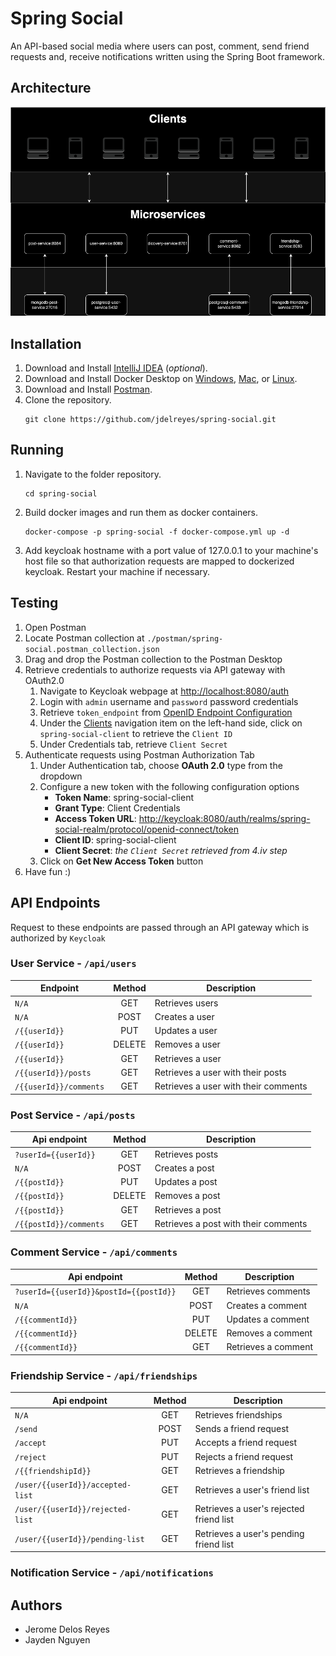 # Spring Social

An API-based social media where users can post, comment, send friend requests and, receive notifications written using
the Spring Boot framework.

## Architecture

![architecture](./docs/assets/images/infrastructure.png)

## Installation

1. Download and Install [IntelliJ IDEA](https://www.jetbrains.com/idea/download) (*optional*).
2. Download and Install Docker Desktop on
   [Windows](https://docs.docker.com/desktop/install/windows-install/),
   [Mac](https://docs.docker.com/desktop/install/mac-install/), or
   [Linux](https://docs.docker.com/desktop/install/linux-install/).
3. Download and Install [Postman](https://www.postman.com/downloads/).
4. Clone the repository.
   ```shell
   git clone https://github.com/jdelreyes/spring-social.git
   ```

## Running

1. Navigate to the folder repository.
   ```shell
   cd spring-social
   ```
2. Build docker images and run them as docker containers.
   ```shell
   docker-compose -p spring-social -f docker-compose.yml up -d
   ```
3. Add keycloak hostname with a port value of 127.0.0.1 to your machine's host file so that authorization requests are
   mapped to dockerized keycloak. Restart your machine if necessary.

## Testing

1. Open Postman
2. Locate Postman collection at `./postman/spring-social.postman_collection.json`
3. Drag and drop the Postman collection to the Postman Desktop
4. Retrieve credentials to authorize requests via API gateway with OAuth2.0
    1. Navigate to Keycloak webpage at <http://localhost:8080/auth>
    2. Login with `admin` username and `password` password credentials
    3. Retrieve `token_endpoint`
       from [OpenID Endpoint Configuration](http://localhost:8080/auth/realms/spring-social-realm/.well-known/openid-configuration)
    4. Under the [Clients](http://localhost:8080/auth/admin/master/console/#/realms/spring-social-realm/clients)
       navigation item on the left-hand side, click on `spring-social-client` to retrieve
       the `Client ID`
    5. Under Credentials tab, retrieve `Client Secret`
5. Authenticate requests using Postman Authorization Tab
    1. Under Authentication tab, choose **OAuth 2.0** type from the dropdown
    2. Configure a new token with the following configuration options
        * **Token Name**: spring-social-client
        * **Grant Type**: Client Credentials
        * **Access Token URL**: <http://keycloak:8080/auth/realms/spring-social-realm/protocol/openid-connect/token>
        * **Client ID**: spring-social-client
        * **Client Secret**: *the `Client Secret` retrieved from 4.iv step*
    3. Click on **Get New Access Token** button
6. Have fun :)

## API Endpoints

Request to these endpoints are passed through an API gateway which is authorized by `Keycloak`

### User Service - `/api/users`

| Endpoint               | Method | Description                          |
|------------------------|:------:|--------------------------------------|
| `N/A`                  |  GET   | Retrieves users                      |
| `N/A`                  |  POST  | Creates a user                       |
| `/{{userId}}`          |  PUT   | Updates a user                       |
| `/{{userId}}`          | DELETE | Removes a user                       |
| `/{{userId}}`          |  GET   | Retrieves a user                     |
| `/{{userId}}/posts`    |  GET   | Retrieves a user with their posts    |
| `/{{userId}}/comments` |  GET   | Retrieves a user with their comments |

### Post Service - `/api/posts`

| Api endpoint           | Method | Description                          |
|------------------------|:------:|--------------------------------------|
| `?userId={{userId}}`   |  GET   | Retrieves posts                      |
| `N/A`                  |  POST  | Creates a post                       |
| `/{{postId}}`          |  PUT   | Updates a post                       |
| `/{{postId}}`          | DELETE | Removes a post                       |
| `/{{postId}}`          |  GET   | Retrieves a post                     |
| `/{{postId}}/comments` |  GET   | Retrieves a post with their comments |

### Comment Service - `/api/comments`

| Api endpoint                           | Method | Description         |
|----------------------------------------|:------:|---------------------|
| `?userId={{userId}}&postId={{postId}}` |  GET   | Retrieves comments  |
| `N/A`                                  |  POST  | Creates a comment   |
| `/{{commentId}}`                       |  PUT   | Updates a comment   |
| `/{{commentId}}`                       | DELETE | Removes a comment   |
| `/{{commentId}}`                       |  GET   | Retrieves a comment |

### Friendship Service - `/api/friendships`

| Api endpoint                     | Method | Description                             |
|----------------------------------|:------:|-----------------------------------------|
| `N/A`                            |  GET   | Retrieves friendships                   |
| `/send`                          |  POST  | Sends a friend request                  |
| `/accept`                        |  PUT   | Accepts a friend request                |
| `/reject`                        |  PUT   | Rejects a friend request                |
| `/{{friendshipId}}`              |  GET   | Retrieves a friendship                  |
| `/user/{{userId}}/accepted-list` |  GET   | Retrieves a user's friend list          |
| `/user/{{userId}}/rejected-list` |  GET   | Retrieves a user's rejected friend list |
| `/user/{{userId}}/pending-list`  |  GET   | Retrieves a user's pending friend list  |

### Notification Service - `/api/notifications`

## Authors

* Jerome Delos Reyes
* Jayden Nguyen
